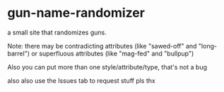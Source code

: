 # gun-name-randomizer
a small site that randomizes guns.

Note: there may be contradicting attributes (like "sawed-off" and "long-barrel") or superfluous attributes (like "mag-fed" and "bullpup")

Also you can put more than one style/attribute/type, that's not a bug

also also use the Issues tab to request stuff pls thx
